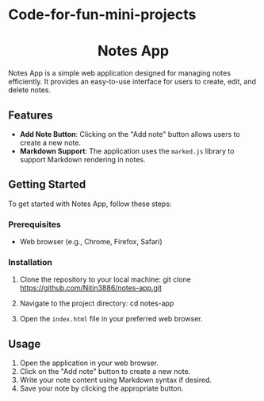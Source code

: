 # Code-for-fun-mini-projects
# <center>Notes App</center>

Notes App is a simple web application designed for managing notes efficiently. It provides an easy-to-use interface for users to create, edit, and delete notes.

## Features

- **Add Note Button**: Clicking on the "Add note" button allows users to create a new note.
- **Markdown Support**: The application uses the `marked.js` library to support Markdown rendering in notes.

## Getting Started

To get started with Notes App, follow these steps:

### Prerequisites

- Web browser (e.g., Chrome, Firefox, Safari)

### Installation

1. Clone the repository to your local machine:
git clone https://github.com/Nitin3886/notes-app.git

2. Navigate to the project directory:
cd notes-app

3. Open the `index.html` file in your preferred web browser.

## Usage

1. Open the application in your web browser.
2. Click on the "Add note" button to create a new note.
3. Write your note content using Markdown syntax if desired.
4. Save your note by clicking the appropriate button.
